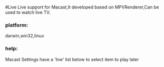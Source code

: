 #Live
Live support for Macast,It developed based on MPVRenderer,Can be used to watch live TV.

<h3>platform: </h3>
    darwin,win32,linux

<h3>help:</h3>
    Macast Settings have a 'live' list below to select item to play later
